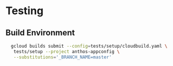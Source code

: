# Testing


## Build Environment

```bash
  gcloud builds submit --config=tests/setup/cloudbuild.yaml \
   tests/setup --project anthos-appconfig \
   --substitutions='_BRANCH_NAME=master'

```

